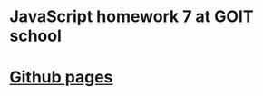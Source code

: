 # JavaScript homework 7 at GOIT school
<a href="https://alexm4rt1n.github.io/goit-js-hw-07/"><h1>Github pages</h1></a>
